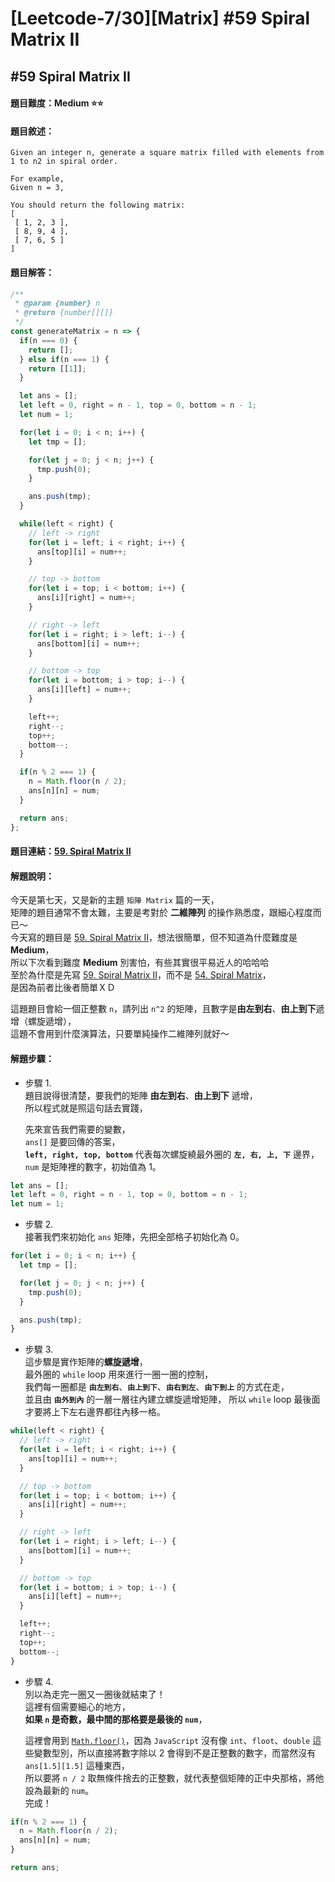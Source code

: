 # [Leetcode-7/30][Matrix] #59 Spiral Matrix II

## #59 Spiral Matrix II

#### 題目難度：Medium :star::star:
#### 題目敘述：
```
Given an integer n, generate a square matrix filled with elements from 1 to n2 in spiral order.

For example,
Given n = 3,

You should return the following matrix:
[
 [ 1, 2, 3 ],
 [ 8, 9, 4 ],
 [ 7, 6, 5 ]
]
```
#### 題目解答：
```javascript
/**
 * @param {number} n
 * @return {number[][]}
 */
const generateMatrix = n => {
  if(n === 0) {
    return [];
  } else if(n === 1) {
    return [[1]];
  }

  let ans = [];
  let left = 0, right = n - 1, top = 0, bottom = n - 1;
  let num = 1;

  for(let i = 0; i < n; i++) {
    let tmp = [];

    for(let j = 0; j < n; j++) {
      tmp.push(0);
    }

    ans.push(tmp);
  }

  while(left < right) {
    // left -> right
    for(let i = left; i < right; i++) {
      ans[top][i] = num++;
    }

    // top -> bottom
    for(let i = top; i < bottom; i++) {
      ans[i][right] = num++;
    }

    // right -> left
    for(let i = right; i > left; i--) {
      ans[bottom][i] = num++;
    }

    // bottom -> top
    for(let i = bottom; i > top; i--) {
      ans[i][left] = num++;
    }

    left++;
    right--;
    top++;
    bottom--;
  }

  if(n % 2 === 1) {
    n = Math.floor(n / 2);
    ans[n][n] = num;
  }

  return ans;
};
```
#### 題目連結：[59. Spiral Matrix II](https://leetcode.com/problems/spiral-matrix-ii/)
#### 解題說明：
今天是第七天，又是新的主題 `矩陣 Matrix` 篇的一天，  
矩陣的題目通常不會太難，主要是考對於 **二維陣列** 的操作熟悉度，跟細心程度而已～  
今天寫的題目是 [59. Spiral Matrix II](https://leetcode.com/problems/spiral-matrix-ii/)，想法很簡單，但不知道為什麼難度是 **Medium**，  
所以下次看到難度 **Medium** 別害怕，有些其實很平易近人的哈哈哈  
至於為什麼是先寫 [59. Spiral Matrix II](https://leetcode.com/problems/spiral-matrix-ii/)，而不是 [54. Spiral Matrix](https://leetcode.com/problems/spiral-matrix/)，  
是因為前者比後者簡單ＸＤ  

這題題目會給一個正整數 `n`，請列出 `n^2` 的矩陣，且數字是**由左到右**、**由上到下**遞增（螺旋遞增），  
這題不會用到什麼演算法，只要單純操作二維陣列就好～  

#### 解題步驟：
- 步驟 1.  
題目說得很清楚，要我們的矩陣 **由左到右**、**由上到下** 遞增，  
所以程式就是照這句話去實踐，  

  先來宣告我們需要的變數，  
`ans[]` 是要回傳的答案，  
**`left, right, top, bottom`** 代表每次螺旋繞最外圈的 **`左, 右, 上, 下`** 邊界，  
`num` 是矩陣裡的數字，初始值為 1。  
```javascript
let ans = [];
let left = 0, right = n - 1, top = 0, bottom = n - 1;
let num = 1;
```  

- 步驟 2.  
接著我們來初始化 `ans` 矩陣，先把全部格子初始化為 0。
```javascript
for(let i = 0; i < n; i++) {
  let tmp = [];

  for(let j = 0; j < n; j++) {
    tmp.push(0);
  }

  ans.push(tmp);
}
```  

- 步驟 3.  
這步驟是實作矩陣的**螺旋遞增**，  
最外圈的 `while` loop 用來進行一圈一圈的控制，  
我們每一圈都是 **`由左到右`**、**`由上到下`**、**`由右到左`**、**`由下到上`** 的方式在走，  
並且由 **`由外到內`** 的一層一層往內建立螺旋遞增矩陣， 所以 `while` loop 最後面才要將上下左右邊界都往內移一格。  

```javascript
while(left < right) {
  // left -> right
  for(let i = left; i < right; i++) {
    ans[top][i] = num++;
  }

  // top -> bottom
  for(let i = top; i < bottom; i++) {
    ans[i][right] = num++;
  }

  // right -> left
  for(let i = right; i > left; i--) {
    ans[bottom][i] = num++;
  }

  // bottom -> top
  for(let i = bottom; i > top; i--) {
    ans[i][left] = num++;
  }

  left++;
  right--;
  top++;
  bottom--;
}
```  

- 步驟 4.  
別以為走完一圈又一圈後就結束了！  
這裡有個需要細心的地方，  
**如果 `n` 是奇數，最中間的那格要是最後的 `num`**，  

  這裡會用到 [`Math.floor()`](http://www.w3schools.com/jsref/jsref_floor.asp)，因為 `JavaScript` 沒有像 `int`、`floot`、`double` 這些變數型別，所以直接將數字除以 2 會得到不是正整數的數字，而當然沒有 `ans[1.5][1.5]` 這種東西，  
所以要將 `n / 2` 取無條件捨去的正整數，就代表整個矩陣的正中央那格，將他設為最新的 `num`。  
完成！  

```javascript
if(n % 2 === 1) {
  n = Math.floor(n / 2);
  ans[n][n] = num;
}

return ans;
```  
